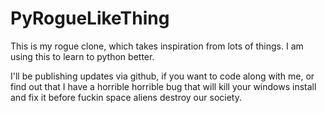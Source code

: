 # PyRogueLikeThing
This is my rogue clone, which takes inspiration from lots of things. I am using this to learn to python better.

I'll be publishing updates via github, if you want to code along with me, or find out that I have a horrible horrible bug that will kill your windows install and fix it before fuckin space aliens destroy our society.